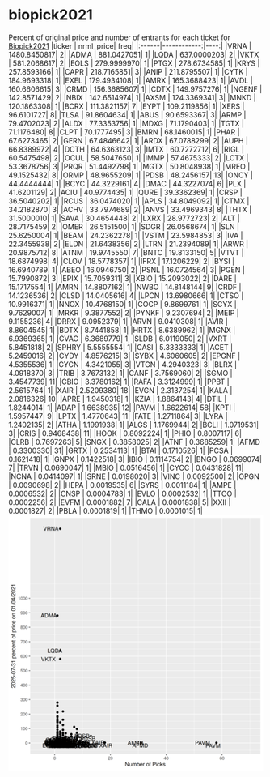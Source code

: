 # biopick2021
Percent of original price and number of entrants for each ticket for [Biopick2021](https://twitter.com/hashtag/Biopick2021)
|ticker |   nrml_price| freq|
|:------|------------:|----:|
|VRNA   | 1480.8450817|    2|
|ADMA   |  881.0427051|    1|
|LQDA   |  637.0000203|    2|
|VKTX   |  581.2068617|    2|
|EOLS   |  279.9999970|    1|
|PTGX   |  278.6734585|    1|
|KRYS   |  257.8593166|    1|
|CAPR   |  218.7165851|    3|
|ANIP   |  211.8795507|    1|
|CYTK   |  184.9693318|    1|
|EXEL   |  179.4934108|    1|
|AMRX   |  165.3688423|    1|
|AVDL   |  160.6606615|    3|
|CRMD   |  156.3685607|    1|
|CDTX   |  149.9757276|    1|
|NGENF  |  142.8571429|    2|
|NBIX   |  142.6514974|    1|
|AXSM   |  124.3369341|    3|
|MNKD   |  120.1863308|    1|
|BCRX   |  111.3821157|    7|
|EYPT   |  109.2119856|    1|
|XERS   |   96.6101727|    8|
|TLSA   |   91.8604634|    1|
|ABUS   |   90.6593367|    3|
|ARMP   |   79.4702023|    2|
|ALDX   |   77.3353756|    1|
|MDXG   |   71.1790403|    1|
|TGTX   |   71.1176480|    8|
|CLPT   |   70.1777495|    3|
|BMRN   |   68.1460015|    1|
|PHAR   |   67.6273465|    2|
|GERN   |   67.4846642|    1|
|ARDX   |   67.0788299|    2|
|AUPH   |   66.8389972|    4|
|DCTH   |   64.6363123|    3|
|IMTX   |   60.7272712|    6|
|RIGL   |   60.5475498|    2|
|OCUL   |   58.5047650|    1|
|IMMP   |   57.4675333|    2|
|LCTX   |   53.3678756|    3|
|PRQR   |   51.4492798|    1|
|MGTX   |   50.8048938|    1|
|MREO   |   49.1525432|    8|
|ORMP   |   48.9655209|    1|
|PDSB   |   48.2456157|   13|
|ONCY   |   44.4444444|    1|
|BCYC   |   44.3229161|    4|
|DMAC   |   44.3227074|    6|
|PLX    |   41.6201129|    2|
|ACIU   |   40.9774435|    1|
|QURE   |   39.3362369|    1|
|CRSP   |   36.5040202|    1|
|RCUS   |   36.0474020|    1|
|APLS   |   34.8049092|    1|
|CTMX   |   34.2182870|    3|
|ACHV   |   33.7974689|    2|
|ANVS   |   33.4969343|    8|
|THTX   |   31.5000010|    1|
|SAVA   |   30.4654448|    2|
|LXRX   |   28.9772723|    2|
|ALT    |   28.7175459|    2|
|OMER   |   26.5151500|    1|
|SDGR   |   26.0568674|    1|
|SLN    |   25.6250004|    1|
|BEAM   |   24.2362278|    1|
|VSTM   |   23.5984853|    3|
|IVA    |   22.3455938|    2|
|ELDN   |   21.6438356|    2|
|LTRN   |   21.2394089|    1|
|ARWR   |   20.9875712|    8|
|ATNM   |   19.9745550|    7|
|BNTC   |   19.8133150|    5|
|VTVT   |   18.6874998|    4|
|CLOV   |   18.5778357|    1|
|IFRX   |   17.1206229|    2|
|BYSI   |   16.6940789|    1|
|ABEO   |   16.0946750|    2|
|PSNL   |   16.0724564|    3|
|PGEN   |   15.7990872|    3|
|EPIX   |   15.7059311|    3|
|XBIO   |   15.2093022|    2|
|DARE   |   15.1717554|    1|
|AMRN   |   14.8807162|    1|
|NWBO   |   14.8148144|    9|
|CRDF   |   14.1236536|    2|
|CLSD   |   14.0405616|    4|
|LPCN   |   13.6980666|    1|
|CTSO   |   10.9916371|    1|
|NNOX   |   10.4768150|    1|
|COCP   |    9.8699761|    1|
|SCYX   |    9.7629007|    1|
|MRKR   |    9.3877552|    2|
|PYNKF  |    9.2307694|    2|
|MEIP   |    9.1155236|    4|
|DRRX   |    9.0952379|    1|
|ARVN   |    9.0410308|    1|
|AVIR   |    8.8604545|    1|
|BDTX   |    8.7441858|    1|
|HRTX   |    8.6389962|    1|
|MGNX   |    6.9369365|    1|
|CVAC   |    6.3689779|    1|
|SLDB   |    6.0119050|    2|
|VXRT   |    5.8451818|    2|
|SPHRY  |    5.5555554|    1|
|CASI   |    5.3333333|    1|
|ACET   |    5.2459016|    2|
|CYDY   |    4.8576215|    3|
|SYBX   |    4.6060605|    2|
|EPGNF  |    4.5355536|    1|
|CYCN   |    4.3421055|    3|
|VTGN   |    4.2940323|    3|
|BLRX   |    4.0918370|    3|
|TRIB   |    3.7673132|    1|
|CANF   |    3.7569060|    2|
|SGMO   |    3.4547739|   11|
|CBIO   |    3.3780162|    1|
|RAFA   |    3.3124999|    1|
|PPBT   |    2.5615764|    1|
|XAIR   |    2.5209380|   18|
|EVGN   |    2.3137254|    1|
|KALA   |    2.0816326|   10|
|APRE   |    1.9450318|    1|
|KZIA   |    1.8864143|    4|
|DTIL   |    1.8244014|    1|
|ADAP   |    1.6638935|   12|
|PAVM   |    1.6622614|   58|
|KPTI   |    1.5957447|    9|
|LPTX   |    1.4770643|   11|
|FATE   |    1.2711864|    3|
|LYRA   |    1.2402135|    2|
|ATHA   |    1.1991938|    1|
|ALGS   |    1.1769944|    2|
|BCLI   |    1.0719531|    3|
|CRIS   |    0.9468438|   11|
|HOOK   |    0.8092224|    1|
|PHIO   |    0.8007117|    6|
|CLRB   |    0.7697263|    5|
|SNGX   |    0.3858025|    2|
|ATNF   |    0.3685259|    1|
|AFMD   |    0.3300330|   31|
|GRTX   |    0.2534113|    1|
|BTAI   |    0.1710526|    1|
|PCSA   |    0.1621418|    1|
|GNPX   |    0.1422518|    3|
|IBIO   |    0.1114754|    2|
|BNGO   |    0.0699074|    7|
|TRVN   |    0.0690047|    1|
|MBIO   |    0.0516456|    1|
|CYCC   |    0.0431828|   11|
|NCNA   |    0.0414097|    1|
|SRNE   |    0.0198020|    3|
|VINC   |    0.0092500|    2|
|OPGN   |    0.0090698|    2|
|HEPA   |    0.0019535|    6|
|SYRS   |    0.0011184|    1|
|AMPE   |    0.0006532|    2|
|CNSP   |    0.0004783|    1|
|EVLO   |    0.0002532|    1|
|TTOO   |    0.0002256|    2|
|EVFM   |    0.0001882|    7|
|CALA   |    0.0001838|    5|
|XXII   |    0.0001827|    2|
|PBLA   |    0.0001819|    1|
|THMO   |    0.0001015|    1|
![retvspicks](biopicks.png?raw=true)

